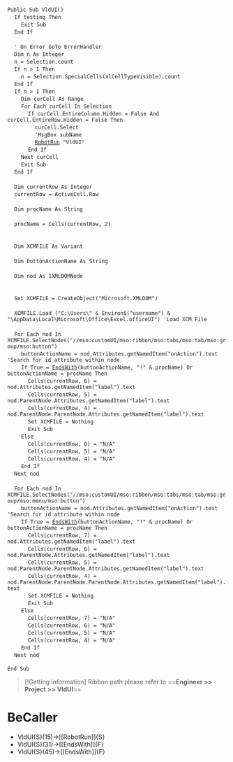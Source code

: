 &nbsp;  &nbsp;  &nbsp;  &nbsp;  
`Public Sub VldUI()`  
&nbsp;&nbsp;&nbsp;&nbsp;`If testing Then`  
&nbsp;&nbsp;&nbsp;&nbsp;&nbsp;&nbsp;&nbsp;&nbsp;`Exit Sub`  
&nbsp;&nbsp;&nbsp;&nbsp;`End If`  
&nbsp;  &nbsp;  &nbsp;  &nbsp;  
&nbsp;&nbsp;&nbsp;&nbsp;`' On Error GoTo ErrorHandler`  
&nbsp;&nbsp;&nbsp;&nbsp;`Dim n As Integer`  
&nbsp;&nbsp;&nbsp;&nbsp;`n = Selection.count`  
&nbsp;&nbsp;&nbsp;&nbsp;`If n > 1 Then`  
&nbsp;&nbsp;&nbsp;&nbsp;&nbsp;&nbsp;&nbsp;&nbsp;`n = Selection.SpecialCells(xlCellTypeVisible).count`  
&nbsp;&nbsp;&nbsp;&nbsp;`End If`  
&nbsp;&nbsp;&nbsp;&nbsp;`If n > 1 Then`  
&nbsp;&nbsp;&nbsp;&nbsp;&nbsp;&nbsp;&nbsp;&nbsp;`Dim curCell As Range`  
&nbsp;&nbsp;&nbsp;&nbsp;&nbsp;&nbsp;&nbsp;&nbsp;`For Each curCell In Selection`  
&nbsp;&nbsp;&nbsp;&nbsp;&nbsp;&nbsp;&nbsp;&nbsp;&nbsp;&nbsp;&nbsp;&nbsp;`If curCell.EntireColumn.Hidden = False And curCell.EntireRow.Hidden = False Then`  
&nbsp;&nbsp;&nbsp;&nbsp;&nbsp;&nbsp;&nbsp;&nbsp;&nbsp;&nbsp;&nbsp;&nbsp;&nbsp;&nbsp;&nbsp;&nbsp;`curCell.Select`  
&nbsp;&nbsp;&nbsp;&nbsp;&nbsp;&nbsp;&nbsp;&nbsp;&nbsp;&nbsp;&nbsp;&nbsp;&nbsp;&nbsp;&nbsp;&nbsp;`'MsgBox subName`  
&nbsp;&nbsp;&nbsp;&nbsp;&nbsp;&nbsp;&nbsp;&nbsp;&nbsp;&nbsp;&nbsp;&nbsp;&nbsp;&nbsp;&nbsp;&nbsp;[`RobotRun`](RobotRun)` "VldUI"`  
&nbsp;&nbsp;&nbsp;&nbsp;&nbsp;&nbsp;&nbsp;&nbsp;&nbsp;&nbsp;&nbsp;&nbsp;`End If`  
&nbsp;&nbsp;&nbsp;&nbsp;&nbsp;&nbsp;&nbsp;&nbsp;`Next curCell`  
&nbsp;&nbsp;&nbsp;&nbsp;&nbsp;&nbsp;&nbsp;&nbsp;`Exit Sub`  
&nbsp;&nbsp;&nbsp;&nbsp;`End If`  
&nbsp;  &nbsp;  &nbsp;  &nbsp;  
&nbsp;&nbsp;&nbsp;&nbsp;`Dim currentRow As Integer`  
&nbsp;&nbsp;&nbsp;&nbsp;`currentRow = ActiveCell.Row`  
&nbsp;  &nbsp;  &nbsp;  &nbsp;  
&nbsp;&nbsp;&nbsp;&nbsp;`Dim procName As String`  
&nbsp;  &nbsp;  &nbsp;  &nbsp;  
&nbsp;&nbsp;&nbsp;&nbsp;`procName = Cells(currentRow, 2)`  
&nbsp;  &nbsp;  &nbsp;  &nbsp;  
&nbsp;  &nbsp;  &nbsp;  &nbsp;  
&nbsp;&nbsp;&nbsp;&nbsp;`Dim XCMFILE As Variant`  
&nbsp;  &nbsp;  &nbsp;  &nbsp;  
&nbsp;&nbsp;&nbsp;&nbsp;`Dim buttonActionName As String`  
&nbsp;  &nbsp;  &nbsp;  &nbsp;  
&nbsp;&nbsp;&nbsp;&nbsp;`Dim nod As IXMLDOMNode`  
&nbsp;  &nbsp;  &nbsp;  &nbsp;  
&nbsp;  &nbsp;  &nbsp;  &nbsp;  
&nbsp;&nbsp;&nbsp;&nbsp;`Set XCMFILE = CreateObject("Microsoft.XMLDOM")`  
&nbsp;  &nbsp;  &nbsp;  &nbsp;  
&nbsp;&nbsp;&nbsp;&nbsp;`XCMFILE.Load ("C:\Users\" & Environ$("username") & "\AppData\Local\Microsoft\Office\Excel.officeUI") 'Load XCM File`  
&nbsp;  &nbsp;  &nbsp;  &nbsp;  
&nbsp;&nbsp;&nbsp;&nbsp;`For Each nod In XCMFILE.SelectNodes("//mso:customUI/mso:ribbon/mso:tabs/mso:tab/mso:group/mso:button")`  
&nbsp;&nbsp;&nbsp;&nbsp;&nbsp;&nbsp;&nbsp;&nbsp;`buttonActionName = nod.Attributes.getNamedItem("onAction").text 'Search for id attribute within node`  
&nbsp;&nbsp;&nbsp;&nbsp;&nbsp;&nbsp;&nbsp;&nbsp;`If True = `[`EndsWith`](EndsWith)`(buttonActionName, "!" & procName) Or buttonActionName = procName Then`  
&nbsp;&nbsp;&nbsp;&nbsp;&nbsp;&nbsp;&nbsp;&nbsp;&nbsp;&nbsp;&nbsp;&nbsp;`Cells(currentRow, 6) = nod.Attributes.getNamedItem("label").text`  
&nbsp;&nbsp;&nbsp;&nbsp;&nbsp;&nbsp;&nbsp;&nbsp;&nbsp;&nbsp;&nbsp;&nbsp;`Cells(currentRow, 5) = nod.ParentNode.Attributes.getNamedItem("label").text`  
&nbsp;&nbsp;&nbsp;&nbsp;&nbsp;&nbsp;&nbsp;&nbsp;&nbsp;&nbsp;&nbsp;&nbsp;`Cells(currentRow, 4) = nod.ParentNode.ParentNode.Attributes.getNamedItem("label").text`  
&nbsp;&nbsp;&nbsp;&nbsp;&nbsp;&nbsp;&nbsp;&nbsp;&nbsp;&nbsp;&nbsp;&nbsp;`Set XCMFILE = Nothing`  
&nbsp;&nbsp;&nbsp;&nbsp;&nbsp;&nbsp;&nbsp;&nbsp;&nbsp;&nbsp;&nbsp;&nbsp;`Exit Sub`  
&nbsp;&nbsp;&nbsp;&nbsp;&nbsp;&nbsp;&nbsp;&nbsp;`Else`  
&nbsp;&nbsp;&nbsp;&nbsp;&nbsp;&nbsp;&nbsp;&nbsp;&nbsp;&nbsp;&nbsp;&nbsp;`Cells(currentRow, 6) = "N/A"`  
&nbsp;&nbsp;&nbsp;&nbsp;&nbsp;&nbsp;&nbsp;&nbsp;&nbsp;&nbsp;&nbsp;&nbsp;`Cells(currentRow, 5) = "N/A"`  
&nbsp;&nbsp;&nbsp;&nbsp;&nbsp;&nbsp;&nbsp;&nbsp;&nbsp;&nbsp;&nbsp;&nbsp;`Cells(currentRow, 4) = "N/A"`  
&nbsp;&nbsp;&nbsp;&nbsp;&nbsp;&nbsp;&nbsp;&nbsp;`End If`  
&nbsp;&nbsp;&nbsp;&nbsp;`Next nod`  
&nbsp;  &nbsp;  &nbsp;  &nbsp;  
&nbsp;&nbsp;&nbsp;&nbsp;`For Each nod In XCMFILE.SelectNodes("//mso:customUI/mso:ribbon/mso:tabs/mso:tab/mso:group/mso:menu/mso:button")`  
&nbsp;&nbsp;&nbsp;&nbsp;&nbsp;&nbsp;&nbsp;&nbsp;`buttonActionName = nod.Attributes.getNamedItem("onAction").text 'Search for id attribute within node`  
&nbsp;&nbsp;&nbsp;&nbsp;&nbsp;&nbsp;&nbsp;&nbsp;`If True = `[`EndsWith`](EndsWith)`(buttonActionName, "!" & procName) Or buttonActionName = procName Then`  
&nbsp;&nbsp;&nbsp;&nbsp;&nbsp;&nbsp;&nbsp;&nbsp;&nbsp;&nbsp;&nbsp;&nbsp;`Cells(currentRow, 7) = nod.Attributes.getNamedItem("label").text`  
&nbsp;&nbsp;&nbsp;&nbsp;&nbsp;&nbsp;&nbsp;&nbsp;&nbsp;&nbsp;&nbsp;&nbsp;`Cells(currentRow, 6) = nod.ParentNode.Attributes.getNamedItem("label").text`  
&nbsp;&nbsp;&nbsp;&nbsp;&nbsp;&nbsp;&nbsp;&nbsp;&nbsp;&nbsp;&nbsp;&nbsp;`Cells(currentRow, 5) = nod.ParentNode.ParentNode.Attributes.getNamedItem("label").text`  
&nbsp;&nbsp;&nbsp;&nbsp;&nbsp;&nbsp;&nbsp;&nbsp;&nbsp;&nbsp;&nbsp;&nbsp;`Cells(currentRow, 4) = nod.ParentNode.ParentNode.ParentNode.Attributes.getNamedItem("label").text`  
&nbsp;&nbsp;&nbsp;&nbsp;&nbsp;&nbsp;&nbsp;&nbsp;&nbsp;&nbsp;&nbsp;&nbsp;`Set XCMFILE = Nothing`  
&nbsp;&nbsp;&nbsp;&nbsp;&nbsp;&nbsp;&nbsp;&nbsp;&nbsp;&nbsp;&nbsp;&nbsp;`Exit Sub`  
&nbsp;&nbsp;&nbsp;&nbsp;&nbsp;&nbsp;&nbsp;&nbsp;`Else`  
&nbsp;&nbsp;&nbsp;&nbsp;&nbsp;&nbsp;&nbsp;&nbsp;&nbsp;&nbsp;&nbsp;&nbsp;`Cells(currentRow, 7) = "N/A"`  
&nbsp;&nbsp;&nbsp;&nbsp;&nbsp;&nbsp;&nbsp;&nbsp;&nbsp;&nbsp;&nbsp;&nbsp;`Cells(currentRow, 6) = "N/A"`  
&nbsp;&nbsp;&nbsp;&nbsp;&nbsp;&nbsp;&nbsp;&nbsp;&nbsp;&nbsp;&nbsp;&nbsp;`Cells(currentRow, 5) = "N/A"`  
&nbsp;&nbsp;&nbsp;&nbsp;&nbsp;&nbsp;&nbsp;&nbsp;&nbsp;&nbsp;&nbsp;&nbsp;`Cells(currentRow, 4) = "N/A"`  
&nbsp;&nbsp;&nbsp;&nbsp;&nbsp;&nbsp;&nbsp;&nbsp;`End If`  
&nbsp;&nbsp;&nbsp;&nbsp;`Next nod`  
&nbsp;  &nbsp;  &nbsp;  &nbsp;  
`End Sub`  


> [!Getting information]
> Ribbon path please refer to ==**Engineer >> Project >> VldUI**==


# BeCaller
- VldUI{S}(15)->[[RobotRun]]{S}
- VldUI{S}(31)->[[EndsWith]]{F}
- VldUI{S}(45)->[[EndsWith]]{F}

